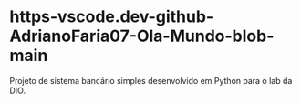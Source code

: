 # https-vscode.dev-github-AdrianoFaria07-Ola-Mundo-blob-main
Projeto de sistema bancário simples desenvolvido em Python para o lab da DIO.
